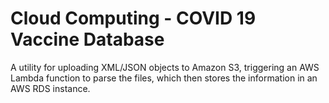# Cloud Computing - COVID 19 Vaccine Database
A utility for uploading XML/JSON objects to Amazon S3, triggering an AWS Lambda function to parse the files, which then stores the information in an AWS RDS instance.
